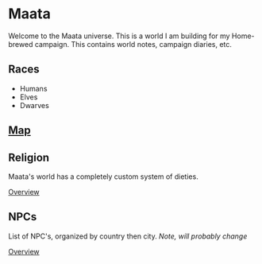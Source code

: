 # Maata
Welcome to the Maata universe. This is a world I am building for my Home-brewed campaign. This contains world notes, campaign diaries, etc.

## Races
- Humans
- Elves
- Dwarves

## [Map](countries/home.html)


## Religion
Maata's world has a completely custom system of dieties. 

[Overview](religion/home.html)

## NPCs
List of NPC's, organized by country then city.
*Note, will probably change*

[Overview](npc/home.html)
